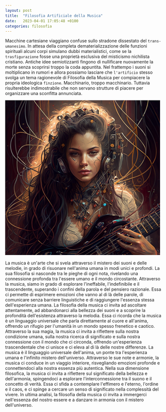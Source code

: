 ```yaml
---
layout: post
title:  "Filosofia Artificiale della Musica"
date:   2023-04-01 17:05:48 +0100
categories: filosofia
---
```

Macchine cartesiane viaggiano confuse sullo stradone dissestato del `trans-umanesimo`. In attesa della completa dematerializzazione delle funzioni spirituali alcuni corpi simulano dubbi materialistici, come se la `trasfigurazione` fosse una proprietà esclusiva del misticismo nichilista cristiano. Antiche idee semiotizzanti fingono di nullificare nuovamente la morte senza scoprirsi troppo la coda appuntita. Nel frattempo i suoni si moltiplicano in rumori e allora possiamo lasciare che `l'artificio` stesso svolga un tema ragionevole di Filosofia della Musica per compiacere la propria ideologica `finzione`. Macchinario, troppo macchinario. Tuttavia risulterebbe indimostrabile che non servano strutture di piacere per organizzare una sconfitta annunciata.

<img src="/assets/afxp01.png" alt="filosofia" width="500" height=""/>

La musica è un'arte che si svela attraverso il mistero dei suoni e delle melodie, in grado di risuonare nell'anima umana in modi unici e profondi. La sua filosofia si nasconde tra le pieghe di ogni nota, rivelando una connessione profonda tra l'essere umano e il mondo circostante. Attraverso la musica, siamo in grado di esplorare l'ineffabile, l'indefinibile e il trascendente, superando i confini della parola e del pensiero razionale. Essa ci permette di esprimere emozioni che vanno al di là delle parole, di comunicare senza barriere linguistiche e di raggiungere l'essenza stessa dell'esperienza umana. La filosofia della musica ci invita ad ascoltare attentamente, ad abbandonarci alla bellezza dei suoni e a scoprire la profondità dell'esistenza attraverso la melodia. Essa ci ricorda che la musica è un linguaggio universale che parla direttamente al cuore e all'anima, offrendo un rifugio per l'umanità in un mondo spesso frenetico e caotico. Attraverso la sua magia, la musica ci invita a riflettere sulla nostra condizione umana, sulla nostra ricerca di significato e sulla nostra connessione con il mondo che ci circonda, offrendo un'esperienza trascendentale che ci unisce e ci eleva al di là delle nostre differenze.
La musica è il linguaggio universale dell'anima, un ponte tra l'esperienza umana e l'infinito mistero dell'universo. Attraverso le sue note e armonie, la musica ci conduce in un viaggio interiore, risvegliando emozioni profonde e connettendoci alla nostra essenza più autentica. Nella sua dimensione filosofica, la musica ci invita a riflettere sul significato della bellezza e dell'armonia, spingendoci a esplorare l'interconnessione tra il suono e il concetto di verità. Essa ci sfida a contemplare l'effimero e l'eterno, l'ordine e il caos, e ci spinge a cercare un senso di significato nella complessità del vivere. In ultima analisi, la filosofia della musica ci invita a immergerci nell'essenza del nostro essere e a danzare in armonia con il mistero dell'universo.
